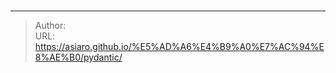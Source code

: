 # 



---

> Author:   
> URL: https://asiaro.github.io/%E5%AD%A6%E4%B9%A0%E7%AC%94%E8%AE%B0/pydantic/  

